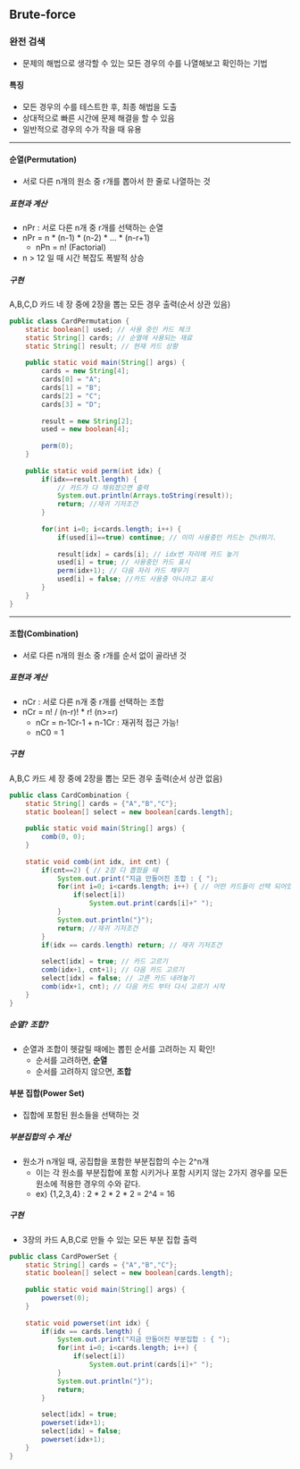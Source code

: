 ## Brute-force

### 완전 검색

- 문제의 해법으로 생각할 수 있는 모든 경우의 수를 나열해보고 확인하는 기법

#### 특징

- 모든 경우의 수를 테스트한 후, 최종 해법을 도출
- 상대적으로 빠른 시간에 문제 해결을 할 수 있음
- 일반적으로 경우의 수가 작을 때 유용

<hr>

#### 순열(Permutation)

- 서로 다른 n개의 원소 중 r개를 뽑아서 한 줄로 나열하는 것

##### 표현과 계산

- nPr : 서로 다른 n개 중 r개를 선택하는 순열
- nPr = n * (n-1) * (n-2) * ... * (n-r+1)
  - nPn = n! (Factorial)
- n > 12 일 때 시간 복잡도 폭발적 상승

##### 구현

A,B,C,D 카드 네 장 중에 2장을 뽑는 모든 경우 출력(순서 상관 있음)
``` java
public class CardPermutation {
	static boolean[] used; // 사용 중인 카드 체크
	static String[] cards; // 순열에 사용되는 재료
	static String[] result; // 현재 카드 상황
	
	public static void main(String[] args) {
		cards = new String[4];
		cards[0] = "A";
		cards[1] = "B";
		cards[2] = "C";
		cards[3] = "D";
		
		result = new String[2];
		used = new boolean[4];
		
		perm(0);
	}
	
	public static void perm(int idx) {
		if(idx==result.length) {
			// 카드가 다 채워졌으면 출력
			System.out.println(Arrays.toString(result));
			return; //재귀 기저조건
		}
		
		for(int i=0; i<cards.length; i++) {
			if(used[i]==true) continue; // 이미 사용중인 카드는 건너뛰기.
			
			result[idx] = cards[i]; // idx번 자리에 카드 놓기
			used[i] = true; // 사용중인 카드 표시
			perm(idx+1); // 다음 자리 카드 채우기
			used[i] = false; //카드 사용중 아니라고 표시 
		}
	}
}
```

<hr>

#### 조합(Combination)

- 서로 다른 n개의 원소 중 r개를 순서 없이 골라낸 것

##### 표현과 계산

- nCr : 서로 다른 n개 중 r개를 선택하는 조합
- nCr = n! / (n-r)! * r! (n>=r)
  - nCr = n-1Cr-1 + n-1Cr : 재귀적 접근 가능!
  - nC0 = 1


##### 구현

A,B,C 카드 세 장 중에 2장을 뽑는 모든 경우 출력(순서 상관 없음)
``` java
public class CardCombination {
	static String[] cards = {"A","B","C"};
	static boolean[] select = new boolean[cards.length];
	
	public static void main(String[] args) {
		comb(0, 0);
	}
	
	static void comb(int idx, int cnt) {
		if(cnt==2) { // 2장 다 뽑혔을 때
			System.out.print("지금 만들어진 조합 : { ");
			for(int i=0; i<cards.length; i++) { // 어떤 카드들이 선택 되어있는지 반복으로 확인
				if(select[i])
					System.out.print(cards[i]+" "); 
			}
			System.out.println("}");
			return; //재귀 기저조건
		}
		if(idx == cards.length) return; // 재귀 기저조건
		
		select[idx] = true; // 카드 고르기
		comb(idx+1, cnt+1); // 다음 카드 고르기
		select[idx] = false; // 고른 카드 내려놓기
		comb(idx+1, cnt); // 다음 카드 부터 다시 고르기 시작
	}
}

```

##### 순열? 조합?   

- 순열과 조합이 헷갈릴 때에는 뽑힌 순서를 고려하는 지 확인!
  - 순서를 고려하면, **순열**
  - 순서를 고려하지 않으면, **조합**
  
#### 부분 집합(Power Set)

- 집합에 포함된 원소들을 선택하는 것

##### 부분집합의 수 계산

- 원소가 n개일 때, 공집합을 포함한 부분집합의 수는 2^n개
  - 이는 각 원소를 부분집합에 포함 시키거나 포함 시키지 않는 2가지 경우를 모든 원소에 적용한 경우의 수와 같다.
  - ex) {1,2,3,4} : 2 * 2 * 2 * 2 = 2^4 = 16
  
##### 구현

- 3장의 카드 A,B,C로 만들 수 있는 모든 부분 집합 출력
``` java
public class CardPowerSet {
	static String[] cards = {"A","B","C"};
	static boolean[] select = new boolean[cards.length];
	
	public static void main(String[] args) {
		powerset(0);
	}
	
	static void powerset(int idx) {
		if(idx == cards.length) {
			System.out.print("지금 만들어진 부분집합 : { ");
			for(int i=0; i<cards.length; i++) {
				if(select[i])
					System.out.print(cards[i]+" ");
			}
			System.out.println("}");
			return;
		}
		
		select[idx] = true;
		powerset(idx+1);
		select[idx] = false;
		powerset(idx+1);
	}
}

```

